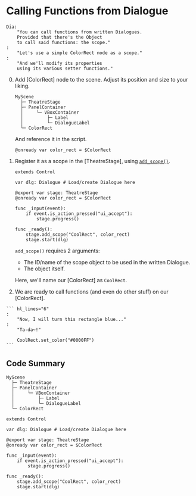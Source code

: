 # Calling Functions from Dialogue

```
Dia:
    "You can call functions from written Dialogues.
    Provided that there's the Object
    to call said functions: the scope."
:
    "Let's use a simple ColorRect node as a scope."
:
    "And we'll modify its properties
    using its various setter functions."
```

0. Add [ColorRect] node to the scene. Adjust its position and size to your liking.

    ``` hl_lines="7"
    MyScene
      ├─ TheatreStage
      ├─ PanelContainer
      │     └─ VBoxContainer
      │         ├─ Label
      │         └─ DialogueLabel
      └─ ColorRect
    ```

    And reference it in the script.

    ```gdscript
    @onready var color_rect = $ColorRect
    ```

0. Register it as a scope in the [TheatreStage], using [`add_scope()`](/class/theatrestage/references/#add_scope).

    ```gdscript hl_lines="13"
    extends Control

    var dlg: Dialogue # Load/create Dialogue here

    @export var stage: TheatreStage
    @onready var color_rect = $ColorRect

    func _input(event):
        if event.is_action_pressed("ui_accept"):
            stage.progress()

    func _ready():
        stage.add_scope("CoolRect", color_rect)
        stage.start(dlg)
    ```
    `add_scope()` requires 2 arguments:

    * The ID/name of the scope object to be used in the written Dialogue.
    * The object itself.

    Here, we'll name our [ColorRect] as `CoolRect`.

0. We are ready to call functions (and even do other stuff) on our [ColorRect].
<!-- We'll append to the dialogue sample above. -->

    ``` hl_lines="6"
    :
        "Now, I will turn this rectangle blue..."
    :
        "Ta-da~!"

        CoolRect.set_color("#0000FF")
    ```

## Code Summary

``` hl_lines="7"
MyScene
  ├─ TheatreStage
  ├─ PanelContainer
  │     └─ VBoxContainer
  │         ├─ Label
  │         └─ DialogueLabel
  └─ ColorRect
```

```gdscript hl_lines="6 13"
extends Control

var dlg: Dialogue # Load/create Dialogue here

@export var stage: TheatreStage
@onready var color_rect = $ColorRect

func _input(event):
    if event.is_action_pressed("ui_accept"):
        stage.progress()

func _ready():
    stage.add_scope("CoolRect", color_rect)
    stage.start(dlg)
```
